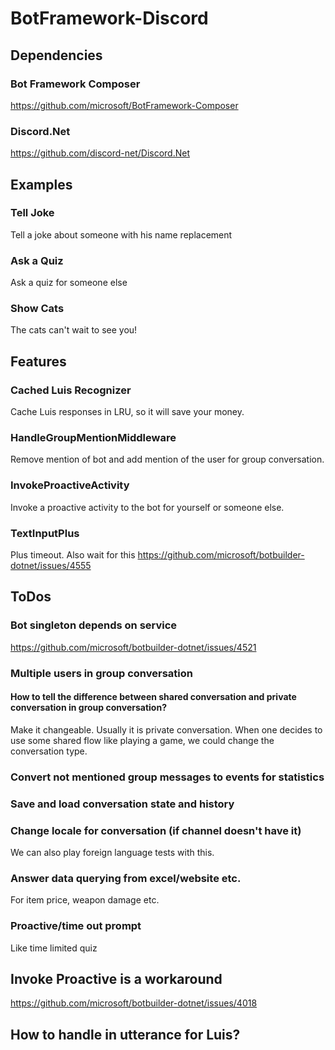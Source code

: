 # BotFramework-Discord

## Dependencies

### Bot Framework Composer

https://github.com/microsoft/BotFramework-Composer

### Discord.Net

https://github.com/discord-net/Discord.Net

## Examples

### Tell Joke

Tell a joke about someone with his name replacement

### Ask a Quiz

Ask a quiz for someone else

### Show Cats

The cats can't wait to see you!

## Features

### Cached Luis Recognizer

Cache Luis responses in LRU, so it will save your money.

### HandleGroupMentionMiddleware

Remove mention of bot and add mention of the user for group conversation.

### InvokeProactiveActivity

Invoke a proactive activity to the bot for yourself or someone else.

### TextInputPlus

Plus timeout. Also wait for this https://github.com/microsoft/botbuilder-dotnet/issues/4555

## ToDos

### Bot singleton depends on service

https://github.com/microsoft/botbuilder-dotnet/issues/4521

### Multiple users in group conversation

#### How to tell the difference between shared conversation and private conversation in group conversation?

Make it changeable. Usually it is private conversation. When one decides to use some shared flow like playing a game, we could change the conversation type.

### Convert not mentioned group messages to events for statistics

### Save and load conversation state and history

### Change locale for conversation (if channel doesn't have it)

We can also play foreign language tests with this.

### Answer data querying from excel/website etc.

For item price, weapon damage etc.

### Proactive/time out prompt

Like time limited quiz

## Invoke Proactive is a workaround

https://github.com/microsoft/botbuilder-dotnet/issues/4018

## How to handle <at></at> in utterance for Luis?
